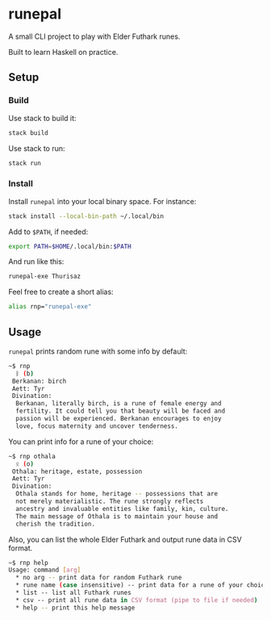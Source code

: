 # runepal

A small CLI project to play with Elder Futhark runes.

Built to learn Haskell on practice.

## Setup

### Build

Use stack to build it:

```bash
stack build
```

Use stack to run:

```bash
stack run
```

### Install

Install `runepal` into your local binary space. For instance:

```bash
stack install --local-bin-path ~/.local/bin 
```

Add to `$PATH`, if needed:

```bash
export PATH=$HOME/.local/bin:$PATH
```

And run like this:

```bash
runepal-exe Thurisaz
```

Feel free to create a short alias:

```bash
alias rnp="runepal-exe"
```

## Usage

`runepal` prints random rune with some info by default:

```bash
~$ rnp 
  ᛒ (b)
 Berkanan: birch
 Aett: Tyr
 Divination:
  Berkanan, literally birch, is a rune of female energy and 
  fertility. It could tell you that beauty will be faced and
  passion will be experienced. Berkanan encourages to enjoy 
  love, focus maternity and uncover tenderness.
```

You can print info for a rune of your choice:

```bash
~$ rnp othala
  ᛟ (o)
 Othala: heritage, estate, possession
 Aett: Tyr
 Divination:
  Othala stands for home, heritage -- possessions that are   
  not merely materialistic. The rune strongly reflects       
  ancestry and invaluable entities like family, kin, culture.
  The main message of Othala is to maintain your house and   
  cherish the tradition. 
```

Also, you can list the whole Elder Futhark and output rune data in CSV format.

```bash
~$ rnp help
Usage: command [arg]
  * no arg -- print data for random Futhark rune
  * rune name (case insensitive) -- print data for a rune of your choice
  * list -- list all Futhark runes
  * csv -- print all rune data in CSV format (pipe to file if needed)
  * help -- print this help message
```

